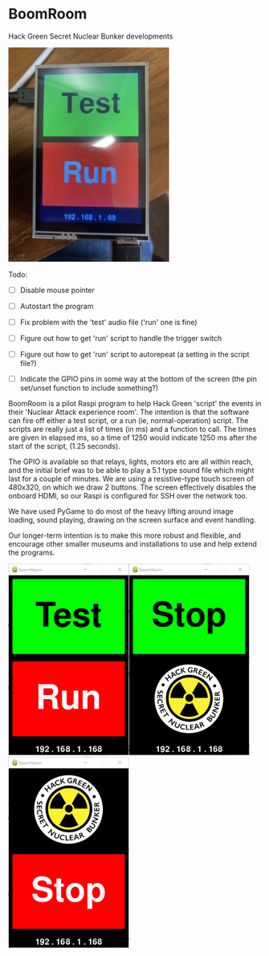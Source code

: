 # BoomRoom
Hack Green Secret Nuclear Bunker developments

<img src="/media/first-full-screen-shot.jpg" width="320px"/>

Todo:  
- [ ] Disable mouse pointer  
- [ ] Autostart the program  
- [ ] Fix problem with the 'test' audio file ('run' one is fine)  
- [ ] Figure out how to get 'run' script to handle the trigger switch  
- [ ] Figure out how to get 'run' script to autorepeat (a setting in the script file?)  
- [ ] Indicate the GPIO pins in some way at the bottom of the screen (the pin set/unset function to include something?)  


BoomRoom is a pilot Raspi program to help Hack Green 'script' the events in their 'Nuclear Attack experience room'. The intention is that the software can fire off either a test script, or a run (ie, normal-operation) script. The scripts are really just a list of times (in ms) and a function to call. The times are given in elapsed ms, so a time of 1250 would indicate 1250 ms after the start of the script, (1.25 seconds).  

The GPIO is available so that relays, lights, motors etc are all within reach, and the initial brief was to be able to play a 5.1 type sound file which might last for a couple of minutes. We are using a resistive-type touch screen of 480x320, on which we draw 2 buttons. The screen effectively disables the onboard HDMI, so our Raspi is configured for SSH over the network too.

We have used PyGame to do most of the heavy lifting around image loading, sound playing, drawing on the screen surface and event handling.    

Our longer-term intention is to make this more robust and flexible, and encourage other smaller museums and installations to use and help extend the programs. 

<img src="/media/boomroom-default.png" width="240px"/><img src="/media/boomroom-test.png" width="240px"/><img src="/media/boomroom-run.png" width="240px"/>  
  
